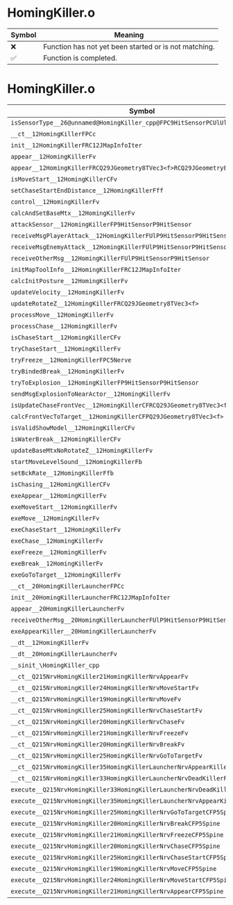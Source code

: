 # HomingKiller.o
| Symbol | Meaning 
| ------------- | ------------- 
| :x: | Function has not yet been started or is not matching. 
| :white_check_mark: | Function is completed. 


# HomingKiller.o
| Symbol | Decompiled? |
| ------------- | ------------- |
| `isSensorType__26@unnamed@HomingKiller_cpp@FPC9HitSensorPCUlUl` | :x: |
| `__ct__12HomingKillerFPCc` | :x: |
| `init__12HomingKillerFRC12JMapInfoIter` | :x: |
| `appear__12HomingKillerFv` | :x: |
| `appear__12HomingKillerFRCQ29JGeometry8TVec3<f>RCQ29JGeometry8TVec3<f>` | :x: |
| `isMoveStart__12HomingKillerCFv` | :x: |
| `setChaseStartEndDistance__12HomingKillerFff` | :x: |
| `control__12HomingKillerFv` | :x: |
| `calcAndSetBaseMtx__12HomingKillerFv` | :x: |
| `attackSensor__12HomingKillerFP9HitSensorP9HitSensor` | :x: |
| `receiveMsgPlayerAttack__12HomingKillerFUlP9HitSensorP9HitSensor` | :x: |
| `receiveMsgEnemyAttack__12HomingKillerFUlP9HitSensorP9HitSensor` | :x: |
| `receiveOtherMsg__12HomingKillerFUlP9HitSensorP9HitSensor` | :x: |
| `initMapToolInfo__12HomingKillerFRC12JMapInfoIter` | :x: |
| `calcInitPosture__12HomingKillerFv` | :x: |
| `updateVelocity__12HomingKillerFv` | :x: |
| `updateRotateZ__12HomingKillerFRCQ29JGeometry8TVec3<f>` | :x: |
| `processMove__12HomingKillerFv` | :x: |
| `processChase__12HomingKillerFv` | :x: |
| `isChaseStart__12HomingKillerCFv` | :x: |
| `tryChaseStart__12HomingKillerFv` | :x: |
| `tryFreeze__12HomingKillerFPC5Nerve` | :x: |
| `tryBindedBreak__12HomingKillerFv` | :x: |
| `tryToExplosion__12HomingKillerFP9HitSensorP9HitSensor` | :x: |
| `sendMsgExplosionToNearActor__12HomingKillerFv` | :x: |
| `isUpdateChaseFrontVec__12HomingKillerCFRCQ29JGeometry8TVec3<f>` | :x: |
| `calcFrontVecToTarget__12HomingKillerCFPQ29JGeometry8TVec3<f>` | :x: |
| `isValidShowModel__12HomingKillerCFv` | :x: |
| `isWaterBreak__12HomingKillerCFv` | :x: |
| `updateBaseMtxNoRotateZ__12HomingKillerFv` | :x: |
| `startMoveLevelSound__12HomingKillerFb` | :x: |
| `setBckRate__12HomingKillerFfb` | :x: |
| `isChasing__12HomingKillerCFv` | :x: |
| `exeAppear__12HomingKillerFv` | :x: |
| `exeMoveStart__12HomingKillerFv` | :x: |
| `exeMove__12HomingKillerFv` | :x: |
| `exeChaseStart__12HomingKillerFv` | :x: |
| `exeChase__12HomingKillerFv` | :x: |
| `exeFreeze__12HomingKillerFv` | :x: |
| `exeBreak__12HomingKillerFv` | :x: |
| `exeGoToTarget__12HomingKillerFv` | :x: |
| `__ct__20HomingKillerLauncherFPCc` | :x: |
| `init__20HomingKillerLauncherFRC12JMapInfoIter` | :x: |
| `appear__20HomingKillerLauncherFv` | :x: |
| `receiveOtherMsg__20HomingKillerLauncherFUlP9HitSensorP9HitSensor` | :x: |
| `exeAppearKiller__20HomingKillerLauncherFv` | :x: |
| `__dt__12HomingKillerFv` | :x: |
| `__dt__20HomingKillerLauncherFv` | :x: |
| `__sinit_\HomingKiller_cpp` | :x: |
| `__ct__Q215NrvHomingKiller21HomingKillerNrvAppearFv` | :x: |
| `__ct__Q215NrvHomingKiller24HomingKillerNrvMoveStartFv` | :x: |
| `__ct__Q215NrvHomingKiller19HomingKillerNrvMoveFv` | :x: |
| `__ct__Q215NrvHomingKiller25HomingKillerNrvChaseStartFv` | :x: |
| `__ct__Q215NrvHomingKiller20HomingKillerNrvChaseFv` | :x: |
| `__ct__Q215NrvHomingKiller21HomingKillerNrvFreezeFv` | :x: |
| `__ct__Q215NrvHomingKiller20HomingKillerNrvBreakFv` | :x: |
| `__ct__Q215NrvHomingKiller25HomingKillerNrvGoToTargetFv` | :x: |
| `__ct__Q215NrvHomingKiller35HomingKillerLauncherNrvAppearKillerFv` | :x: |
| `__ct__Q215NrvHomingKiller33HomingKillerLauncherNrvDeadKillerFv` | :x: |
| `execute__Q215NrvHomingKiller33HomingKillerLauncherNrvDeadKillerCFP5Spine` | :x: |
| `execute__Q215NrvHomingKiller35HomingKillerLauncherNrvAppearKillerCFP5Spine` | :x: |
| `execute__Q215NrvHomingKiller25HomingKillerNrvGoToTargetCFP5Spine` | :x: |
| `execute__Q215NrvHomingKiller20HomingKillerNrvBreakCFP5Spine` | :x: |
| `execute__Q215NrvHomingKiller21HomingKillerNrvFreezeCFP5Spine` | :x: |
| `execute__Q215NrvHomingKiller20HomingKillerNrvChaseCFP5Spine` | :x: |
| `execute__Q215NrvHomingKiller25HomingKillerNrvChaseStartCFP5Spine` | :x: |
| `execute__Q215NrvHomingKiller19HomingKillerNrvMoveCFP5Spine` | :x: |
| `execute__Q215NrvHomingKiller24HomingKillerNrvMoveStartCFP5Spine` | :x: |
| `execute__Q215NrvHomingKiller21HomingKillerNrvAppearCFP5Spine` | :x: |
